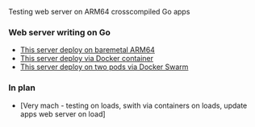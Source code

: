 Testing web server on ARM64 crosscompiled Go apps
### Web server writing on Go
* [This server deploy on baremetal ARM64](/p2)
* [This server deploy via Docker container](/p3)
* [This server deploy on two pods via Docker Swarm](/p4)



### In plan
* [Very mach - testing on loads, swith via containers on loads, update apps web server on load]
